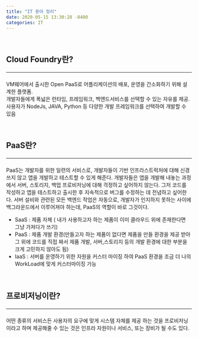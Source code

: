```yaml
---
title: "IT 용어 정리"
date: 2020-05-15 13:30:28 -0400
categories: IT
---
```


<br>

## Cloud Foundry란? <hr>
VM웨어에서 출시한 Open PaaS로 
어플리케이션의 배포, 운영을 간소화하기 위해 설계한 플랫폼.<br>
개발자들에게 폭넓은 런타임, 프레임워크, 백엔드서비스를 선택할 수 있는 자유를 제공.
사용자가 NodeJs, JAVA, Python 등 다양한 개발 프레임워크를 선택하여 개발할 수 있음

<br>

## PaaS란? <hr>
PaaS는 개발자를 위한 일련의 서비스로, 개발자들이 기반 인프라스트럭처에 대해 신경 쓰지 않고 앱을 개발하고 테스트할 수 있게 해준다. 개발자들은 앱을 개발해 내놓는 과정에서 서버, 스토리지, 백업 프로비저닝에 대해 걱정하고 싶어하지 않는다. 그저 코드를 작성하고 앱을 테스트하고 출시한 후 지속적으로 버그를 수정하는 데 전념하고 싶어한다. 서버 설비와 관련된 모든 백엔드 작업은 자동으로, 개발자가 인지하지 못하는 사이에 백그라운드에서 이루어져야 하는데, PaaS의 역할이 바로 그것이다.

- SaaS : 제품 자체 ( 내가 사용하고자 하는 제품이 이미 클라우드 위에 존재한다면 그냥 가져다가 쓰기)
- PaaS : 제품 개발 환경(만들고자 하는 제품이 없다면 제품을 만들 환경을 제공 받아 그 위에 코드를 직접 짜서 제품 개발, 서버,스토리지 등의 개발 환경에 대한 부분을 크게 고민하지 않아도 됨)
- IaaS : 서버를 운영하기 위한 자원을 커스터 마이징 하여 PaaS 환경을 조금 더 나의 WorkLoad에 맞게 커스터마이징 가능

<br>

## 프로비저닝이란? <hr>
어떤 종류의 서비스든 사용자의 요구에 맞게 시스템 자체를 제공 하는 것을 프로비저닝이라고 하며 제공해줄 수 있는 것은 인프라 자원이나 서비스, 또는 장비가 될 수도 있다.

